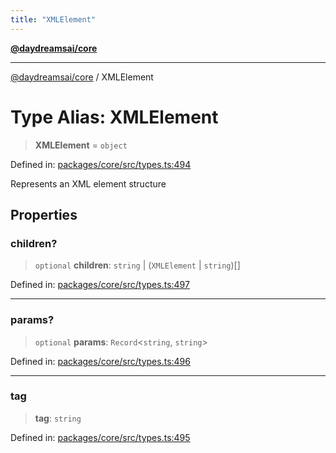 ```yaml
---
title: "XMLElement"
---
```


[**@daydreamsai/core**](./api-reference.md)

***

[@daydreamsai/core](./api-reference.md) / XMLElement

# Type Alias: XMLElement

> **XMLElement** = `object`

Defined in: [packages/core/src/types.ts:494](https://github.com/dojoengine/daydreams/blob/95678f46ea3908883ec80d853a28c9f23ca4f5c2/packages/core/src/types.ts#L494)

Represents an XML element structure

## Properties

### children?

> `optional` **children**: `string` \| (`XMLElement` \| `string`)[]

Defined in: [packages/core/src/types.ts:497](https://github.com/dojoengine/daydreams/blob/95678f46ea3908883ec80d853a28c9f23ca4f5c2/packages/core/src/types.ts#L497)

***

### params?

> `optional` **params**: `Record`\<`string`, `string`\>

Defined in: [packages/core/src/types.ts:496](https://github.com/dojoengine/daydreams/blob/95678f46ea3908883ec80d853a28c9f23ca4f5c2/packages/core/src/types.ts#L496)

***

### tag

> **tag**: `string`

Defined in: [packages/core/src/types.ts:495](https://github.com/dojoengine/daydreams/blob/95678f46ea3908883ec80d853a28c9f23ca4f5c2/packages/core/src/types.ts#L495)
